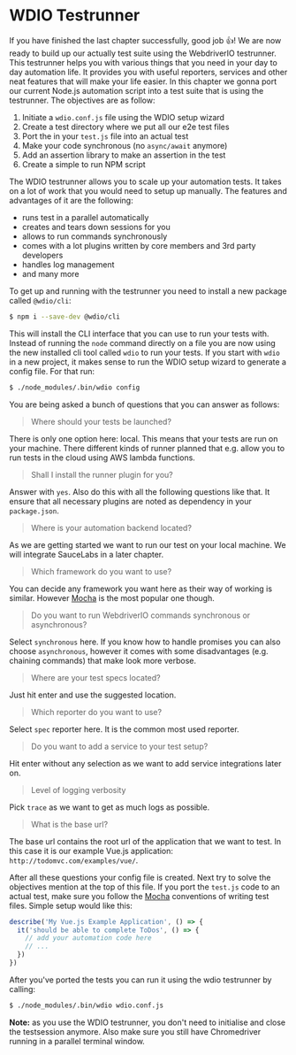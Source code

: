 WDIO Testrunner
===============

If you have finished the last chapter successfully, good job 👍! We are now ready to build up our actually test suite using the WebdriverIO testrunner. This testrunner helps you with various things that you need in your day to day automation life. It provides you with useful reporters, services and other neat features that will make your life easier. In this chapter we gonna port our current Node.js automation script into a test suite that is using the testrunner. The objectives are as follow:

1. Initiate a `wdio.conf.js` file using the WDIO setup wizard
2. Create a test directory where we put all our e2e test files
3. Port the in your `test.js` file into an actual test
4. Make your code synchronous (no `async/await` anymore)
5. Add an assertion library to make an assertion in the test
6. Create a simple to run NPM script

The WDIO testrunner allows you to scale up your automation tests. It takes on a lot of work that you would need to setup up manually. The features and advantages of it are the following:

- runs test in a parallel automatically
- creates and tears down sessions for you
- allows to run commands synchronously
- comes with a lot plugins written by core members and 3rd party developers
- handles log management
- and many more

To get up and running with the testrunner you need to install a new package called `@wdio/cli`:

```sh
$ npm i --save-dev @wdio/cli
```

This will install the CLI interface that you can use to run your tests with. Instead of running the `node` command directly on a file you are now using the new installed cli tool called `wdio` to run your tests. If you start with `wdio` in a new project, it makes sense to run the WDIO setup wizard to generate a config file. For that run:

```sh
$ ./node_modules/.bin/wdio config
```

You are being asked a bunch of questions that you can answer as follows:

> Where should your tests be launched?

There is only one option here: local. This means that your tests are run on your machine. There different kinds of runner planned that e.g. allow you to run tests in the cloud using AWS lambda functions.

> Shall I install the runner plugin for you?

Answer with `yes`. Also do this with all the following questions like that. It ensure that all necessary plugins are noted as dependency in your `package.json`.

> Where is your automation backend located?

As we are getting started we want to run our test on your local machine. We will integrate SauceLabs in a later chapter.

> Which framework do you want to use?

You can decide any framework you want here as their way of working is similar. However [Mocha](https://mochajs.org/) is the most popular one though.

> Do you want to run WebdriverIO commands synchronous or asynchronous?

Select `synchronous` here. If you know how to handle promises you can also choose `asynchronous`, however it comes with some disadvantages (e.g. chaining commands) that make look more verbose.

> Where are your test specs located?

Just hit enter and use the suggested location.

> Which reporter do you want to use?

Select `spec` reporter here. It is the common most used reporter.

> Do you want to add a service to your test setup?

Hit enter without any selection as we want to add service integrations later on.

> Level of logging verbosity

Pick `trace` as we want to get as much logs as possible.

> What is the base url?

The base url contains the root url of the application that we want to test. In this case it is our example Vue.js application: `http://todomvc.com/examples/vue/`.

After all these questions your config file is created. Next try to solve the objectives mention at the top of this file. If you port the `test.js` code to an actual test, make sure you follow the [Mocha](https://mochajs.org/) conventions of writing test files. Simple setup would like this:

```js
describe('My Vue.js Example Application', () => {
  it('should be able to complete ToDos', () => {
    // add your automation code here
    // ...
  })
})
```

After you've ported the tests you can run it using the wdio testrunner by calling:

```sh
$ ./node_modules/.bin/wdio wdio.conf.js
```

__Note:__ as you use the WDIO testrunner, you don't need to initialise and close the testsession anymore. Also make sure you still have Chromedriver running in a parallel terminal window.
